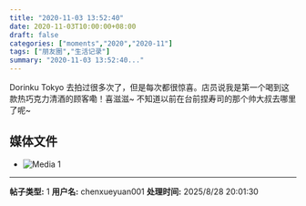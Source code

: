 ```yaml
---
title: "2020-11-03 13:52:40"
date: 2020-11-03T10:00:00+08:00
draft: false
categories: ["moments","2020","2020-11"]
tags: ["朋友圈","生活记录"]
summary: "2020-11-03 13:52:40..."
---
```


Dorinku Tokyo 去拍过很多次了，但是每次都很惊喜。店员说我是第一个喝到这款热巧克力清酒的顾客嘞！喜滋滋~ 不知道以前在台前捏寿司的那个帅大叔去哪里了呢~

## 媒体文件

- ![Media 1](/Moments/photos/2020-11-03/202011031352400.jpg)

---

**帖子类型:** 1
**用户名:** chenxueyuan001
**处理时间:** 2025/8/28 20:01:30